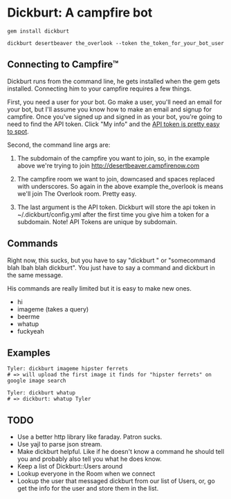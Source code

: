 Dickburt: A campfire bot
========================
  
    gem install dickburt
    
    dickburt desertbeaver the_overlook --token the_token_for_your_bot_user

Connecting to Campfire™
-----------------------
Dickburt runs from the command line, he gets installed when the gem gets installed. Connecting him to your campfire requires a few things.

First, you need a user for your bot. Go make a user, you'll need an email for your bot, but I'll assume you know how to make an email and signup for campfire. Once you've signed up and signed in as your bot, you're going to need to find the API token. Click "My info" and the [API token is pretty easy to spot](http://cl.ly/3W0r1H1h3a281z1a1C00 "Spotting the api token").

Second, the command line args are:

1. The subdomain of the campfire you want to join, so, in the example above we're trying to join http://desertbeaver.campfirenow.com

2. The campfire room we want to join, downcased and spaces replaced with underscores. So again in the above example the_overlook is means we'll join The Overlook room. Pretty easy. 

3. The last argument is the API token. Dickburt will store the api token in ~/.dickburt/config.yml after the first time you give him a token for a subdomain. Note! API Tokens are unique by subdomain. 
  
Commands
--------
Right now, this sucks, but you have to say "dickburt <somecommand>" or "somecommand blah lbah blah dickburt". You just have to say a command and dickburt in the same message. 
  
His commands are really limited but it is easy to make new ones.
  
  - hi
  - imageme (takes a query)
  - beerme
  - whatup
  - fuckyeah
  
Examples
--------

    Tyler: dickburt imageme hipster ferrets
    # => will upload the first image it finds for "hipster ferrets" on google image search
    
    Tyler: dickburt whatup
    # => dickburt: whatup Tyler
    
TODO
----
* Use a better http library like faraday. Patron sucks. 
* Use yajl to parse json stream.
* Make dickburt helpful. Like if he doesn't know a command he should tell you and probably also tell you what he does know.
* Keep a list of Dickburt::Users around
* Lookup everyone in the Room when we connect
* Lookup the user that messaged dickburt from our list of Users, or, go get the info for the user and store them in the list.
